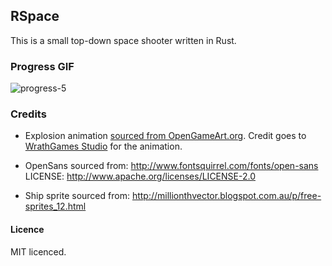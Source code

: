 ## RSpace

This is a small top-down space shooter written in Rust.

### Progress GIF

![progress-5](https://cloud.githubusercontent.com/assets/2499070/13743248/c65c5630-ea34-11e5-80d3-fd10f72c31d2.gif)

### Credits

* Explosion animation [sourced from OpenGameArt.org](http://opengameart.org/content/wgstudio-explosion-animation). Credit goes to [WrathGames Studio](http://wrathgames.com/blog) for the animation.

* OpenSans sourced from: http://www.fontsquirrel.com/fonts/open-sans LICENSE: http://www.apache.org/licenses/LICENSE-2.0

* Ship sprite sourced from: http://millionthvector.blogspot.com.au/p/free-sprites_12.html

#### Licence

MIT licenced.
